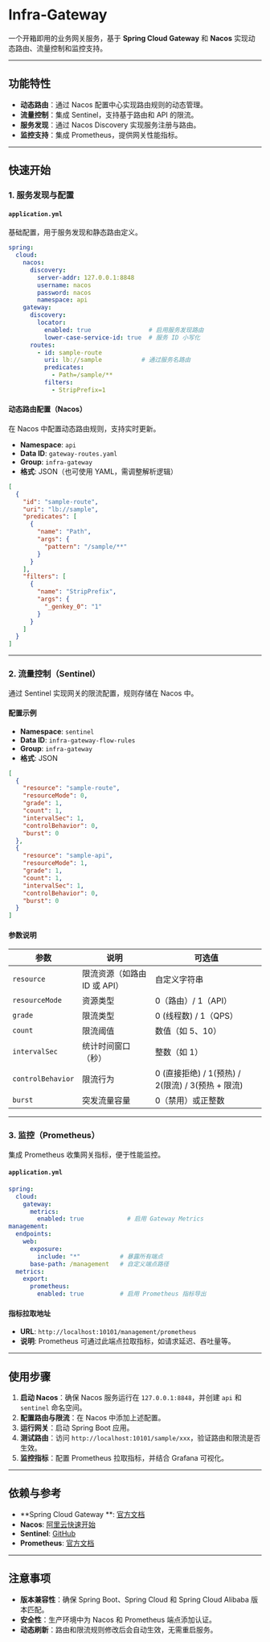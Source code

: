 # Infra-Gateway

一个开箱即用的业务网关服务，基于 **Spring Cloud Gateway** 和 **Nacos** 实现动态路由、流量控制和监控支持。

---

## 功能特性

- **动态路由**：通过 Nacos 配置中心实现路由规则的动态管理。
- **流量控制**：集成 Sentinel，支持基于路由和 API 的限流。
- **服务发现**：通过 Nacos Discovery 实现服务注册与路由。
- **监控支持**：集成 Prometheus，提供网关性能指标。

---

## 快速开始

### 1. 服务发现与配置

#### `application.yml`

基础配置，用于服务发现和静态路由定义。

```yaml
spring:
  cloud:
    nacos:
      discovery:
        server-addr: 127.0.0.1:8848
        username: nacos
        password: nacos
        namespace: api
    gateway:
      discovery:
        locator:
          enabled: true                # 启用服务发现路由
          lower-case-service-id: true  # 服务 ID 小写化
      routes:
        - id: sample-route
          uri: lb://sample           # 通过服务名路由
          predicates:
            - Path=/sample/**
          filters:
            - StripPrefix=1
```

#### 动态路由配置（Nacos）

在 Nacos 中配置动态路由规则，支持实时更新。

- **Namespace**: `api`
- **Data ID**: `gateway-routes.yaml`
- **Group**: `infra-gateway`
- **格式**: JSON（也可使用 YAML，需调整解析逻辑）

```json
[
  {
    "id": "sample-route",
    "uri": "lb://sample",
    "predicates": [
      {
        "name": "Path",
        "args": {
          "pattern": "/sample/**"
        }
      }
    ],
    "filters": [
      {
        "name": "StripPrefix",
        "args": {
          "_genkey_0": "1"
        }
      }
    ]
  }
]
```

---

### 2. 流量控制（Sentinel）

通过 Sentinel 实现网关的限流配置，规则存储在 Nacos 中。

#### 配置示例

- **Namespace**: `sentinel`
- **Data ID**: `infra-gateway-flow-rules`
- **Group**: `infra-gateway`
- **格式**: JSON

```json
[
  {
    "resource": "sample-route",
    "resourceMode": 0,
    "grade": 1,
    "count": 1,
    "intervalSec": 1,
    "controlBehavior": 0,
    "burst": 0
  },
  {
    "resource": "sample-api",
    "resourceMode": 1,
    "grade": 1,
    "count": 1,
    "intervalSec": 1,
    "controlBehavior": 0,
    "burst": 0
  }
]
```

#### 参数说明

| 参数                | 说明                 | 可选值                                   |
|-------------------|--------------------|---------------------------------------|
| `resource`        | 限流资源（如路由 ID 或 API） | 自定义字符串                                |
| `resourceMode`    | 资源类型               | 0（路由）/ 1（API）                         |
| `grade`           | 限流类型               | 0 (线程数) / 1（QPS）                      |
| `count`           | 限流阈值               | 数值（如 5、10）                            |
| `intervalSec`     | 统计时间窗口（秒）          | 整数（如 1）                               |
| `controlBehavior` | 限流行为               | 0 (直接拒绝) / 1(预热) / 2(限流) / 3(预热 + 限流) |
| `burst`           | 突发流量容量             | 0（禁用）或正整数                             |

---

### 3. 监控（Prometheus）

集成 Prometheus 收集网关指标，便于性能监控。

#### `application.yml`

```yaml
spring:
  cloud:
    gateway:
      metrics:
        enabled: true            # 启用 Gateway Metrics
management:
  endpoints:
    web:
      exposure:
        include: "*"           # 暴露所有端点
      base-path: /management   # 自定义端点路径
  metrics:
    export:
      prometheus:
        enabled: true          # 启用 Prometheus 指标导出
```

#### 指标拉取地址

- **URL**: `http://localhost:10101/management/prometheus`
- **说明**: Prometheus 可通过此端点拉取指标，如请求延迟、吞吐量等。

---

## 使用步骤

1. **启动 Nacos**：确保 Nacos 服务运行在 `127.0.0.1:8848`，并创建 `api` 和 `sentinel` 命名空间。
2. **配置路由与限流**：在 Nacos 中添加上述配置。
3. **运行网关**：启动 Spring Boot 应用。
4. **测试路由**：访问 `http://localhost:10101/sample/xxx`，验证路由和限流是否生效。
5. **监控指标**：配置 Prometheus 拉取指标，并结合 Grafana 可视化。

---

## 依赖与参考

- **Spring Cloud Gateway
  **: [官方文档](https://docs.spring.io/spring-cloud-gateway/docs/3.1.9/reference/html/#gateway-starter)
- **Nacos**: [阿里云快速开始](https://start.aliyun.com/)
- **Sentinel**: [GitHub](https://github.com/alibaba/Sentinel)
- **Prometheus**: [官方文档](https://prometheus.io/docs/introduction/overview/)

---

## 注意事项

- **版本兼容性**：确保 Spring Boot、Spring Cloud 和 Spring Cloud Alibaba 版本匹配。
- **安全性**：生产环境中为 Nacos 和 Prometheus 端点添加认证。
- **动态刷新**：路由和限流规则修改后会自动生效，无需重启服务。